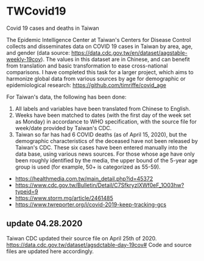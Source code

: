 # TWCovid19
Covid 19 cases and deaths in Taiwan 

The Epidemic Intelligence Center at Taiwan's Centers for Disease Control collects and disseminates data on COVID 19 cases in Taiwan by area, age, and gender (data source: https://data.cdc.gov.tw/en/dataset/aagstable-weekly-19cov). The values in this dataset are in Chinese, and can benefit from translation and basic transformation to ease cross-national comparisons. I have completed this task for a larger project, which aims to harmonize global data from various sources by age for demographic or epidemiological research: https://github.com/timriffe/covid_age

For Taiwan's data, the following has been done: 
1. All labels and variables have been translated from Chinese to English.
2. Weeks have been matched to dates (with the first day of the week set as Monday) in accordance to WHO specification, with the source file for week/date provided by Taiwan's CDC. 
3. Taiwan so far has had 6 COVID deaths (as of April 15, 2020), but the demographic characteristics of the deceased have not been released by Taiwan's CDC. These six cases have been entered manually into the data base, using various news sources. For those whose age have only been roughly identified by the media, the upper bound of the 5-year age group is used (for example, 50+ is categorized as 55-59).   
* https://healthmedia.com.tw/main_detail.php?id=45372 
* https://www.cdc.gov.tw/Bulletin/Detail/C7SfkryzIXWf0eF_1O03hw?typeid=9
* https://www.storm.mg/article/2461485
* https://www.twreporter.org/i/covid-2019-keep-tracking-gcs 


## update 04.28.2020 ##
Taiwan CDC updated their source file on April 25th of 2020. https://data.cdc.gov.tw/dataset/agsdctable-day-19cov#
Code and source files are updated here accordingly.
